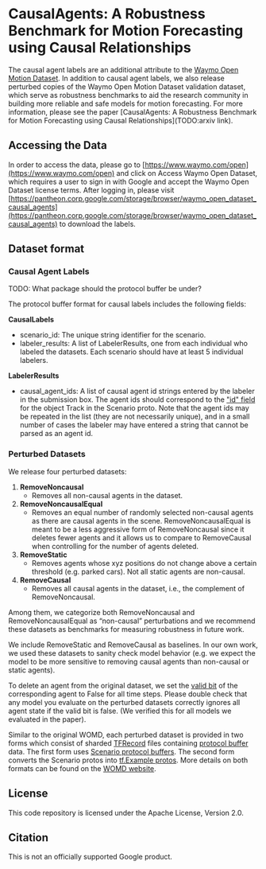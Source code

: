 # CausalAgents: A Robustness Benchmark for Motion Forecasting using Causal Relationships

The causal agent labels are an additional attribute to the
[Waymo Open Motion Dataset](https://waymo.com/open/challenges/2022/motion-prediction/).
In addition to causal agent labels, we also release perturbed copies of the
Waymo Open Motion Dataset validation dataset, which serve as robustness
benchmarks to aid the research community in building more reliable and safe
models for motion forecasting. For more information, please see the paper
[CausalAgents: A Robustness Benchmark for Motion Forecasting using Causal
Relationships](TODO:arxiv link).

## Accessing the Data

In order to access the data, please go to
[https://www.waymo.com/open](https://www.waymo.com/open) and click on Access
Waymo Open Dataset, which requires a user to sign in with Google and accept the
Waymo Open Dataset license terms. After logging in, please visit
[https://pantheon.corp.google.com/storage/browser/waymo_open_dataset_causal_agents](https://pantheon.corp.google.com/storage/browser/waymo_open_dataset_causal_agents)
to download the labels.

## Dataset format

### Causal Agent Labels

TODO: What package should the protocol buffer be under?

The protocol buffer format for causal labels includes the following fields:

**CausalLabels**

-   scenario_id: The unique string identifier for the scenario.
-   labeler_results: A list of LabelerResults, one from each individual who
    labeled the datasets. Each scenario should have at least 5 individual
    labelers.

**LabelerResults**

-   causal_agent_ids: A list of causal agent id strings entered by the labeler
    in the submission box. The agent ids should correspond to the
    ["id" field](https://github.com/waymo-research/waymo-open-dataset/blob/master/waymo_open_dataset/protos/scenario.proto#L62)
    for the object Track in the Scenario proto. Note that the agent ids may be
    repeated in the list (they are not necessarily unique), and in a small
    number of cases the labeler may have entered a string that cannot be parsed
    as an agent id.

### Perturbed Datasets

We release four perturbed datasets:

1.  **RemoveNoncausal**
    -   Removes all non-causal agents in the dataset.
2.  **RemoveNoncausalEqual**
    -   Removes an equal number of randomly selected non-causal agents as there
        are causal agents in the scene. RemoveNoncausalEqual is meant to be a
        less aggressive form of RemoveNoncausal since it deletes fewer agents
        and it allows us to compare to RemoveCausal when controlling for the
        number of agents deleted.
3.  **RemoveStatic**
    -   Removes agents whose xyz positions do not change above a certain
        threshold (e.g. parked cars). Not all static agents are non-causal.
4.  **RemoveCausal**
    -   Removes all causal agents in the dataset, i.e., the complement of
        RemoveNoncausal.

Among them, we categorize both RemoveNoncausal and RemoveNoncausalEqual as
“non-causal” perturbations and we recommend these datasets as benchmarks for
measuring robustness in future work.

We include RemoveStatic and RemoveCausal as baselines. In our own work, we used
these datasets to sanity check model behavior (e.g. we expect the model to be
more sensitive to removing causal agents than non-causal or static agents).

To delete an agent from the original dataset, we set the
[valid bit](https://github.com/waymo-research/waymo-open-dataset/blob/master/waymo_open_dataset/protos/scenario.proto#L47)
of the corresponding agent to False for all time steps. Please double check that
any model you evaluate on the perturbed datasets correctly ignores all agent
state if the valid bit is false. (We verified this for all models we evaluated
in the paper).

Similar to the original WOMD, each perturbed dataset is provided in two forms
which consist of sharded
[TFRecord](https://www.tensorflow.org/tutorials/load_data/tfrecord) files
containing [protocol buffer](https://developers.google.com/protocol-buffers)
data. The first form uses
[Scenario protocol buffers](https://github.com/waymo-research/waymo-open-dataset/tree/master/waymo_open_dataset/protos/scenario.proto).
The second form converts the Scenario protos into
[tf.Example protos](https://waymo.com/open/data/motion/tfexample). More details
on both formats can be found on the
[WOMD website](https://waymo.com/open/data/motion/).

## License

This code repository is licensed under the Apache License, Version 2.0.

## Citation

This is not an officially supported Google product.


